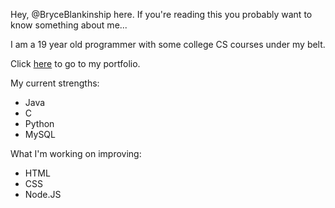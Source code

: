 Hey, @BryceBlankinship here.
If you're reading this you probably want to know something about me...

I am a 19 year old programmer with some college CS courses under my belt.

Click <a href="https://www.bryceblankinship.com/welcome.html">here</a> to go to my portfolio.

My current strengths:
- Java
- C
- Python
- MySQL

What I'm working on improving:
- HTML
- CSS
- Node.JS

